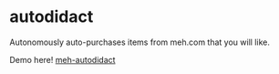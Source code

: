 # autodidact
Autonomously auto-purchases items from meh.com that you will like.

Demo here! [meh-autodidact](meh-autodidact.herokuapp.com)
